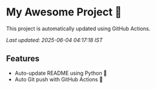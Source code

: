 # My Awesome Project 🚀

This project is automatically updated using GitHub Actions.

_Last updated: 2025-06-04 04:17:18 IST_

## Features
- Auto-update README using Python 🐍
- Auto Git push with GitHub Actions 🤖
